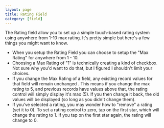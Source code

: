 ```yaml
---
layout: page
title: Rating Field
category: [field]
---
```


The Rating field allow you to set up a simple touch-based rating system using anywhere from 1-10 max rating.  It's pretty simple but here's a few things you might want to know. 

- When you setup the Rating Field you can choose to setup the "Max Rating" for anywhere from 1 - 10. 
- Choosing a Max Rating of "1" is technically creating a kind of checkbox.  Not sure why you'd want to do that, but I figured I shouldn't limit your choices. 
- If you change the Max Rating of a field, any existing record values for that field will remain unchanged . This means if you change the max rating to 5, and previous records have values above that, the rating control will simply display it's max (5).  If you then change it back, the old values will be displayed (so long as you didn't change them).
- If you've selected a rating, you may wonder how to "remove" a rating (set it to 0).  To set a rating control to zero, tap on the first star, which will change the rating to 1.  If you tap on the first star again, the rating will change to 0. 